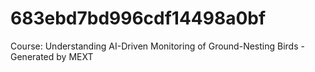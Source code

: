 # 683ebd7bd996cdf14498a0bf
Course: Understanding AI-Driven Monitoring of Ground-Nesting Birds - Generated by MEXT

